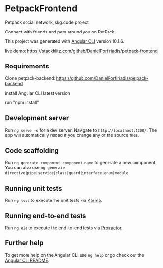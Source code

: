 # PetpackFrontend

Petpack social network, skg.code project

Connect with friends and pets around you on PetPack.

This project was generated with [Angular CLI](https://github.com/angular/angular-cli) version 10.1.6.

live demo: https://stackblitz.com/github/DanielPorfiriadis/petpack-frontend

## Requirements

Clone petpack-backend: https://github.com/DanielPorfiriadis/petpack-backend

install Angular CLI latest version

run "npm install"

## Development server

Run `ng serve -o` for a dev server. Navigate to `http://localhost:4200/`. The app will automatically reload if you change any of the source files.

## Code scaffolding

Run `ng generate component component-name` to generate a new component. You can also use `ng generate directive|pipe|service|class|guard|interface|enum|module`.

## Running unit tests

Run `ng test` to execute the unit tests via [Karma](https://karma-runner.github.io).

## Running end-to-end tests

Run `ng e2e` to execute the end-to-end tests via [Protractor](http://www.protractortest.org/).

## Further help

To get more help on the Angular CLI use `ng help` or go check out the [Angular CLI README](https://github.com/angular/angular-cli/blob/master/README.md).
